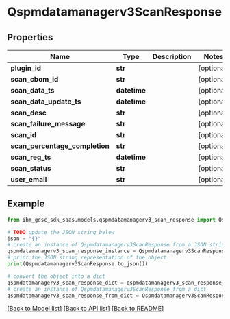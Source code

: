 # Qspmdatamanagerv3ScanResponse


## Properties

Name | Type | Description | Notes
------------ | ------------- | ------------- | -------------
**plugin_id** | **str** |  | [optional] 
**scan_cbom_id** | **str** |  | [optional] 
**scan_data_ts** | **datetime** |  | [optional] 
**scan_data_update_ts** | **datetime** |  | [optional] 
**scan_desc** | **str** |  | [optional] 
**scan_failure_message** | **str** |  | [optional] 
**scan_id** | **str** |  | [optional] 
**scan_percentage_completion** | **str** |  | [optional] 
**scan_reg_ts** | **datetime** |  | [optional] 
**scan_status** | **str** |  | [optional] 
**user_email** | **str** |  | [optional] 

## Example

```python
from ibm_gdsc_sdk_saas.models.qspmdatamanagerv3_scan_response import Qspmdatamanagerv3ScanResponse

# TODO update the JSON string below
json = "{}"
# create an instance of Qspmdatamanagerv3ScanResponse from a JSON string
qspmdatamanagerv3_scan_response_instance = Qspmdatamanagerv3ScanResponse.from_json(json)
# print the JSON string representation of the object
print(Qspmdatamanagerv3ScanResponse.to_json())

# convert the object into a dict
qspmdatamanagerv3_scan_response_dict = qspmdatamanagerv3_scan_response_instance.to_dict()
# create an instance of Qspmdatamanagerv3ScanResponse from a dict
qspmdatamanagerv3_scan_response_from_dict = Qspmdatamanagerv3ScanResponse.from_dict(qspmdatamanagerv3_scan_response_dict)
```
[[Back to Model list]](../README.md#documentation-for-models) [[Back to API list]](../README.md#documentation-for-api-endpoints) [[Back to README]](../README.md)


